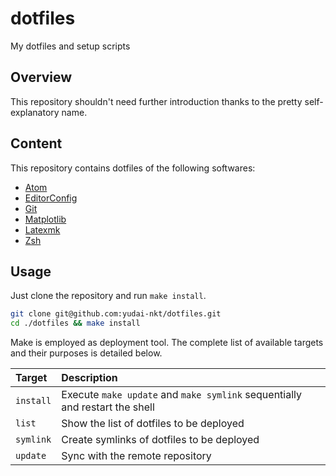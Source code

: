 # dotfiles

My dotfiles and setup scripts

## Overview
This repository shouldn't need further introduction thanks to the pretty self-explanatory name.

## Content
This repository contains dotfiles of the following softwares:

- [Atom][atom]
- [EditorConfig][editorconfig]
- [Git][git]
- [Matplotlib][matplotlib]
- [Latexmk][latexmk]
- [Zsh][zsh]

## Usage
Just clone the repository and run `make install`.

```zsh
git clone git@github.com:yudai-nkt/dotfiles.git
cd ./dotfiles && make install
```

Make is employed as deployment tool.
The complete list of available targets and their purposes is detailed below.

| Target | Description |
| :-- | :-- |
| `install` | Execute `make update` and `make symlink` sequentially and restart the shell |
| `list` | Show the list of dotfiles to be deployed |
| `symlink` | Create symlinks of dotfiles to be deployed |
| `update` | Sync with the remote repository |

<!--links-->
[atom]: https://atom.io/
[editorconfig]: http://editorconfig.org/
[git]: https://git-scm.com/
[matplotlib]: https://matplotlib.org/
[latexmk]: https://www.ctan.org/pkg/latexmk
[zsh]: http://zsh.sourceforge.net/
